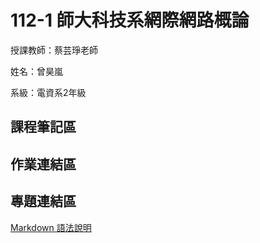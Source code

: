 # 112-1 師大科技系網際網路概論
授課教師：蔡芸琤老師

姓名：曾昊嵐

系級：電資系2年級

## 課程筆記區
## 作業連結區
## 專題連結區
[Markdown 語法說明](https://markdown.tw/)
